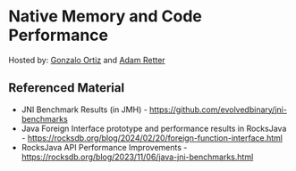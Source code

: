 # Native Memory and Code Performance
Hosted by: [Gonzalo Ortiz](https://www.linkedin.com/in/gortizja/) and [Adam Retter](https://www.linkedin.com/in/adamretter/)

## Referenced Material
* JNI Benchmark Results (in JMH) - https://github.com/evolvedbinary/jni-benchmarks
* Java Foreign Interface prototype and performance results in RocksJava - https://rocksdb.org/blog/2024/02/20/foreign-function-interface.html
* RocksJava API Performance Improvements - https://rocksdb.org/blog/2023/11/06/java-jni-benchmarks.html

